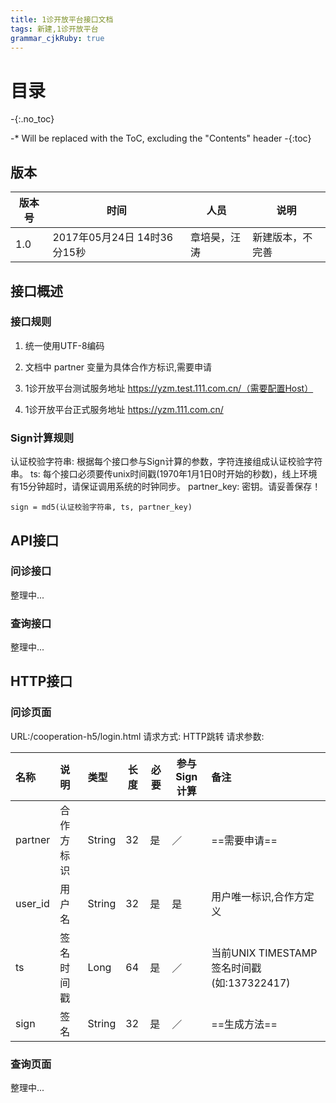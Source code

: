 ```yaml
---
title: 1诊开放平台接口文档
tags: 新建,1诊开放平台
grammar_cjkRuby: true
---
```


# 目录
 -{:.no_toc}

-* Will be replaced with the ToC, excluding the "Contents" header
 -{:toc}

## 版本

| 版本号    | 时间    |  人员   | 说明    |
| --- | --- | --- | --- |
|   1.0  | 2017年05月24日 14时36分15秒    | 章培昊，汪涛    |  新建版本，不完善   |

## 接口概述

### 接口规则

1. 统一使用UTF-8编码

2. 文档中 partner 变量为具体合作方标识,需要申请

3. 1诊开放平台测试服务地址 https://yzm.test.111.com.cn/（需要配置Host）

4. 1诊开放平台正式服务地址 https://yzm.111.com.cn/

### Sign计算规则

认证校验字符串: 根据每个接口参与Sign计算的参数，字符连接组成认证校验字符串。
ts: 每个接口必须要传unix时间戳(1970年1月1日0时开始的秒数)，线上环境有15分钟超时，请保证调用系统的时钟同步。
partner_key: 密钥。请妥善保存！

```
sign = md5(认证校验字符串, ts, partner_key)
```

## API接口

### 问诊接口

整理中...

### 查询接口

整理中...

## HTTP接口

### 问诊页面

URL:/cooperation-h5/login.html
请求方式: HTTP跳转
请求参数:

| 名称 | 说明 | 类型 | 长度 | 必要 | 参与Sign计算 |备注|
| :-- | :-- | :-- | -- | -- | -- | :-- |
|partner|合作方标识|String|32|是|／|==需要申请==|
|user_id|用户名|String|32|是|是|用户唯一标识,合作方定义|
|ts|签名时间戳|Long|64|是|／|当前UNIX TIMESTAMP签名时间戳 (如:137322417)|
|sign|签名|String|32|是|／|==生成方法==|

### 查询页面

整理中...
